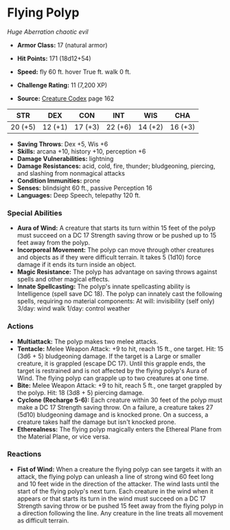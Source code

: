 # Flying Polyp

*Huge* *Aberration* *chaotic evil*

- **Armor Class:** 17 (natural armor)
- **Hit Points:** 171 (18d12+54)
- **Speed:** fly 60 ft. hover True ft. walk 0 ft.

- **Challenge Rating:** 11 (7,200 XP)
- **Source:** [Creature Codex](https://koboldpress.com/kpstore/product/creature-codex-for-5th-edition-dnd) page 162

| STR | DEX | CON | INT | WIS | CHA |
| --- | --- | --- | --- | --- | --- |
| 20 (+5) | 12 (+1) | 17 (+3) | 22 (+6) | 14 (+2) | 16 (+3) |

- **Saving Throws**: Dex +5, Wis +6
- **Skills:** arcana +10, history +10, perception +6
- **Damage Vulnerabilities:** lightning
- **Damage Resistances:** acid, cold, fire, thunder; bludgeoning, piercing, and slashing from nonmagical attacks
- **Condition Immunities:** prone
- **Senses:** blindsight 60 ft., passive Perception 16
- **Languages:** Deep Speech, telepathy 120 ft.

### Special Abilities

- **Aura of Wind:** A creature that starts its turn within 15 feet of the polyp must succeed on a DC 17 Strength saving throw or be pushed up to 15 feet away from the polyp.
- **Incorporeal Movement:** The polyp can move through other creatures and objects as if they were difficult terrain. It takes 5 (1d10) force damage if it ends its turn inside an object.
- **Magic Resistance:** The polyp has advantage on saving throws against spells and other magical effects.
- **Innate Spellcasting:** The polyp's innate spellcasting ability is Intelligence (spell save DC 18). The polyp can innately cast the following spells, requiring no material components:
At will: invisibility (self only)
3/day: wind walk
1/day: control weather

### Actions

- **Multiattack:** The polyp makes two melee attacks.
- **Tentacle:** Melee Weapon Attack: +9 to hit, reach 15 ft., one target. Hit: 15 (3d6 + 5) bludgeoning damage. If the target is a Large or smaller creature, it is grappled (escape DC 17). Until this grapple ends, the target is restrained and is not affected by the flying polyp's Aura of Wind. The flying polyp can grapple up to two creatures at one time.
- **Bite:** Melee Weapon Attack: +9 to hit, reach 5 ft., one target grappled by the polyp. Hit: 18 (3d8 + 5) piercing damage.
- **Cyclone (Recharge 5-6):** Each creature within 30 feet of the polyp must make a DC 17 Strength saving throw. On a failure, a creature takes 27 (5d10) bludgeoning damage and is knocked prone. On a success, a creature takes half the damage but isn't knocked prone.
- **Etherealness:** The flying polyp magically enters the Ethereal Plane from the Material Plane, or vice versa.

### Reactions

- **Fist of Wind:** When a creature the flying polyp can see targets it with an attack, the flying polyp can unleash a line of strong wind 60 feet long and 10 feet wide in the direction of the attacker. The wind lasts until the start of the flying polyp's next turn. Each creature in the wind when it appears or that starts its turn in the wind must succeed on a DC 17 Strength saving throw or be pushed 15 feet away from the flying polyp in a direction following the line. Any creature in the line treats all movement as difficult terrain.


